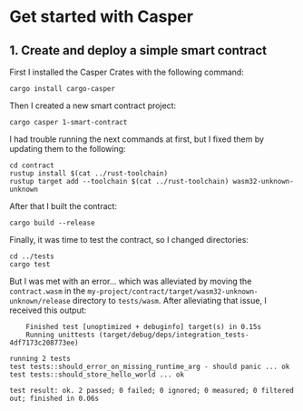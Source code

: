 # Get started with Casper

## 1. Create and deploy a simple smart contract

First I installed the Casper Crates with the following command:
```text
cargo install cargo-casper
```
Then I created a new smart contract project:
```text
cargo casper 1-smart-contract
```
I had trouble running the next commands at first, but I fixed them by updating them to the following:
```text
cd contract
rustup install $(cat ../rust-toolchain)
rustup target add --toolchain $(cat ../rust-toolchain) wasm32-unknown-unknown
```
After that I built the contract:
```text
cargo build --release
```
Finally, it was time to test the contract, so I changed directories:
```text
cd ../tests
cargo test
```
But I was met with an error... which was alleviated by moving the `contract.wasm` in the `my-project/contract/target/wasm32-unknown-unknown/release` directory to `tests/wasm`. After alleviating that issue, I received this output:
```text
    Finished test [unoptimized + debuginfo] target(s) in 0.15s
    Running unittests (target/debug/deps/integration_tests-4df7173c208773ee)

running 2 tests
test tests::should_error_on_missing_runtime_arg - should panic ... ok
test tests::should_store_hello_world ... ok

test result: ok. 2 passed; 0 failed; 0 ignored; 0 measured; 0 filtered out; finished in 0.06s

```